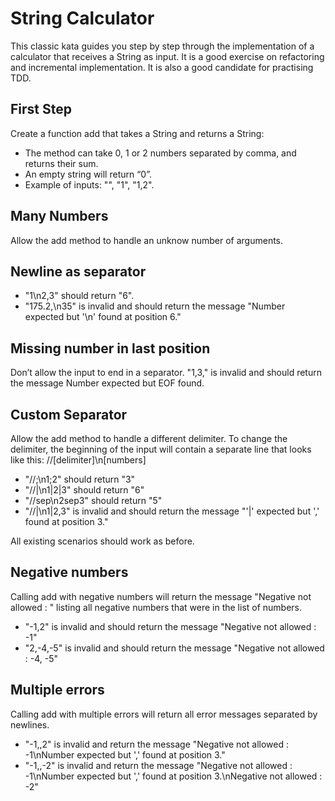 # String Calculator
This classic kata guides you step by step through the implementation of a calculator that receives a String as input. 
It is a good exercise on refactoring and incremental implementation. It is also a good candidate for practising TDD.

## First Step
Create a function add that takes a String and returns a String:
- The method can take 0, 1 or 2 numbers separated by comma, and returns their sum.
- An empty string will return “0”.
- Example of inputs: "", "1", "1,2".
## Many Numbers
Allow the add method to handle an unknow number of arguments.

## Newline as separator
- "1\n2,3" should return "6".
- "175.2,\n35" is invalid and should return the message "Number expected but '\n' found at position 6."

## Missing number in last position
Don’t allow the input to end in a separator.
"1,3," is invalid and should return the message Number expected but EOF found.

## Custom Separator
Allow the add method to handle a different delimiter. To change the delimiter, the beginning of the input will contain 
a separate line that looks like this:
//[delimiter]\n[numbers]

- "//;\n1;2" should return "3"
- "//|\n1|2|3" should return "6"
- "//sep\n2sep3" should return "5"
- "//|\n1|2,3" is invalid and should return the message "'|' expected but ',' found at position 3."

All existing scenarios should work as before.

## Negative numbers
Calling add with negative numbers will return the message "Negative not allowed : " listing all negative numbers that 
were in the list of numbers.

- "-1,2" is invalid and should return the message "Negative not allowed : -1"
- "2,-4,-5" is invalid and should return the message "Negative not allowed : -4, -5"

## Multiple errors
Calling add with multiple errors will return all error messages separated by newlines.

- "-1,,2" is invalid and return the message "Negative not allowed : -1\nNumber expected but ',' 
found at position 3." 
- "-1,,-2" is invalid and return the message "Negative not allowed : -1\nNumber expected but ',' 
found at position 3.\nNegative not allowed : -2"